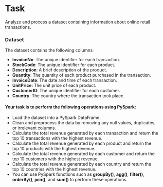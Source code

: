 # Task
Analyze and process a dataset containing information about online retail transactions.

### Dataset
The dataset contains the following columns:

- **InvoiceNo**: The unique identifier for each transaction.
- **StockCode**: The unique identifier for each product.
- **Description**: A brief description of the product.
- **Quantity**: The quantity of each product purchased in the transaction.
- **InvoiceDate**: The date and time of each transaction.
- **UnitPrice**: The unit price of each product.
- **CustomerID**: The unique identifier for each customer.
- **Country**: The country where the transaction took place.

#### Your task is to perform the following operations using PySpark:

- Load the dataset into a PySpark DataFrame.
- Clean and preprocess the data by removing any null values, duplicates, or irrelevant columns.
- Calculate the total revenue generated by each transaction and return the top 10 transactions with the highest revenue.
- Calculate the total revenue generated by each product and return the top 10 products with the highest revenue.
- Calculate the total revenue generated by each customer and return the top 10 customers with the highest revenue.
- Calculate the total revenue generated by each country and return the top 10 countries with the highest revenue.
- You can use PySpark functions such as **groupBy()**, **agg()**, **filter()**, **orderBy()**, **join()**, and **sum()** to perform these operations.